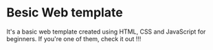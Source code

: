 # Besic Web template 
 It's a basic web template created using HTML, CSS and JavaScript for beginners. If you're one of them, check it out !!!
